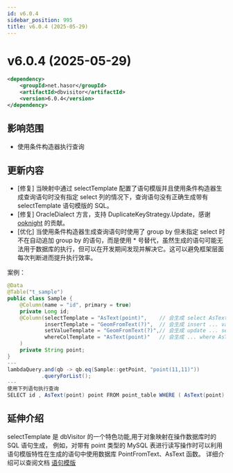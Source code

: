 ```yaml
---
id: v6.0.4
sidebar_position: 995
title: v6.0.4 (2025-05-29)
---
```


# v6.0.4 (2025-05-29)

```xml
<dependency>
    <groupId>net.hasor</groupId>
    <artifactId>dbvisitor</artifactId>
    <version>6.0.4</version>
</dependency>
```

## 影响范围

- 使用条件构造器执行查询

## 更新内容

- [修复] 当映射中通过 selectTemplate 配置了语句模版并且使用条件构造器生成查询语句时没有指定 select 列的情况下，查询语句没有正确生成带有 selectTemplate 语句模版的 SQL。
- [修复] OracleDialect 方言，支持 DuplicateKeyStrategy.Update，感谢 [ooknight](https://gitee.com/ooknight/) 的贡献。
- [优化] 当使用条件构造器生成查询语句时使用了 group by 但未指定 select 时不在自动追加 group by 的语句，而是使用 * 号替代，虽然生成的语句可能无法用于数据库的执行，但可以在开发期间发现并解决它。这可以避免框架层面每次判断进而提升执行效率。

案例：

```java
@Data
@Table("t_sample")
public class Sample {
    @Column(name = "id", primary = true)
    private Long id;
    @Column(selectTemplate = "AsText(point)",    // 会生成 select AsText(point) as point
            insertTemplate = "GeomFromText(?)",  // 会生成 insert ... values (GeomFromText(?))
            setValueTemplate = "GeomFromText(?)",// 会生成 update ... set point = GeomFromText(?)
            whereColTemplate = "AsText(point)"   // 会生成 ... where AsText(point) = ?
    )
    private String point;
}
---
lambdaQuery.and(qb -> qb.eq(Sample::getPoint, "point(11,11)"))
           .queryForList();
---
使用下列语句执行查询
SELECT id , AsText(point) point FROM point_table WHERE ( AsText(point) = ? )
```

## 延伸介绍

selectTemplate 是 dbVisitor 的一个特色功能,用于对象映射在操作数据库时的 SQL 语句生成，
例如，对带有 point 类型的 MySQL 表进行读写操作时可以利用语句模版特性在生成的语句中使用数据库 PointFromText、AsText 函数。
详细介绍可以查阅文档 [语句模版](../../guides/core/mapping/template)

